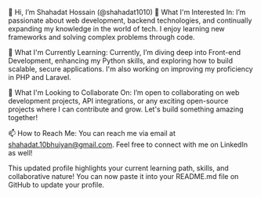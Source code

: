 👋 Hi, I’m Shahadat Hossain (@shahadat1010)
👀 What I'm Interested In:
I’m passionate about web development, backend technologies, and continually expanding my knowledge in the world of tech. I enjoy learning new frameworks and solving complex problems through code.

🌱 What I'm Currently Learning:
Currently, I’m diving deep into Front-end Development, enhancing my Python skills, and exploring how to build scalable, secure applications. I'm also working on improving my proficiency in PHP and Laravel.

💞️ What I'm Looking to Collaborate On:
I’m open to collaborating on web development projects, API integrations, or any exciting open-source projects where I can contribute and grow. Let's build something amazing together!

📫 How to Reach Me:
You can reach me via email at shahadat.10bhuiyan@gmail.com. Feel free to connect with me on LinkedIn as well!

This updated profile highlights your current learning path, skills, and collaborative nature! You can now paste it into your README.md file on GitHub to update your profile.

